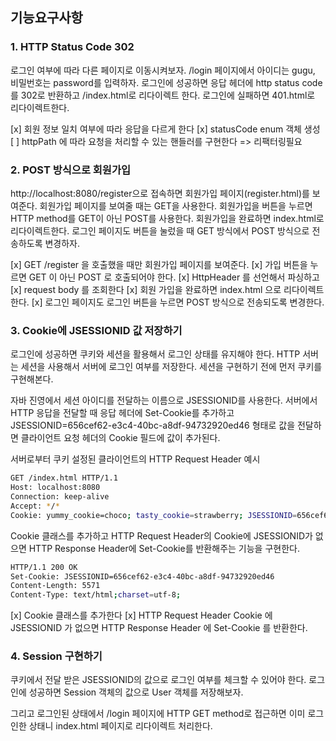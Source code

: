## 기능요구사항

### 1. HTTP Status Code 302
로그인 여부에 따라 다른 페이지로 이동시켜보자.
/login 페이지에서 아이디는 gugu, 비밀번호는 password를 입력하자.
로그인에 성공하면 응답 헤더에 http status code를 302로 반환하고 /index.html로 리다이렉트 한다.
로그인에 실패하면 401.html로 리다이렉트한다.

[x] 회원 정보 일치 여부에 따라 응답을 다르게 한다 
   [x] statusCode enum 객체 생성
[ ] httpPath 에 따라 요청을 처리할 수 있는 핸들러를 구현한다 => 리팩터링필요

### 2. POST 방식으로 회원가입
http://localhost:8080/register으로 접속하면 회원가입 페이지(register.html)를 보여준다.
회원가입 페이지를 보여줄 때는 GET을 사용한다.
회원가입을 버튼을 누르면 HTTP method를 GET이 아닌 POST를 사용한다.
회원가입을 완료하면 index.html로 리다이렉트한다.
로그인 페이지도 버튼을 눌렀을 때 GET 방식에서 POST 방식으로 전송하도록 변경하자.

[x] GET /register 을 호출했을 때만 회원가입 페이지를 보여준다.
[x] 가입 버튼을 누르면 GET 이 아닌 POST 로 호출되어야 한다.
[x] HttpHeader 를 선언해서 파싱하고 
[x] request body 를 조회한다
[x] 회원 가입을 완료하면 index.html 으로 리다이렉트 한다.
[x] 로그인 페이지도 로그인 버튼을 누르면 POST 방식으로 전송되도록 변경한다. 

### 3. Cookie에 JSESSIONID 값 저장하기
로그인에 성공하면 쿠키와 세션을 활용해서 로그인 상태를 유지해야 한다.
HTTP 서버는 세션을 사용해서 서버에 로그인 여부를 저장한다.
세션을 구현하기 전에 먼저 쿠키를 구현해본다.

자바 진영에서 세션 아이디를 전달하는 이름으로 JSESSIONID를 사용한다.
서버에서 HTTP 응답을 전달할 때 응답 헤더에 Set-Cookie를 추가하고 JSESSIONID=656cef62-e3c4-40bc-a8df-94732920ed46 형태로 값을 전달하면 클라이언트 요청 헤더의 Cookie 필드에 값이 추가된다.

서버로부터 쿠키 설정된 클라이언트의 HTTP Request Header 예시

```bash
GET /index.html HTTP/1.1
Host: localhost:8080
Connection: keep-alive
Accept: */*
Cookie: yummy_cookie=choco; tasty_cookie=strawberry; JSESSIONID=656cef62-e3c4-40bc-a8df-94732920ed46
```
Cookie 클래스를 추가하고 HTTP Request Header의 Cookie에 JSESSIONID가 없으면 HTTP Response Header에 Set-Cookie를 반환해주는 기능을 구현한다.

```bash
HTTP/1.1 200 OK
Set-Cookie: JSESSIONID=656cef62-e3c4-40bc-a8df-94732920ed46
Content-Length: 5571
Content-Type: text/html;charset=utf-8;
```

[x] Cookie 클래스를 추가한다
[x] HTTP Request Header Cookie 에 JSESSIONID 가 없으면 HTTP Response Header 에 Set-Cookie 를 반환한다.

### 4. Session 구현하기
쿠키에서 전달 받은 JSESSIONID의 값으로 로그인 여부를 체크할 수 있어야 한다.
로그인에 성공하면 Session 객체의 값으로 User 객체를 저장해보자.

그리고 로그인된 상태에서 /login 페이지에 HTTP GET method로 접근하면 이미 로그인한 상태니 index.html 페이지로 리다이렉트 처리한다.